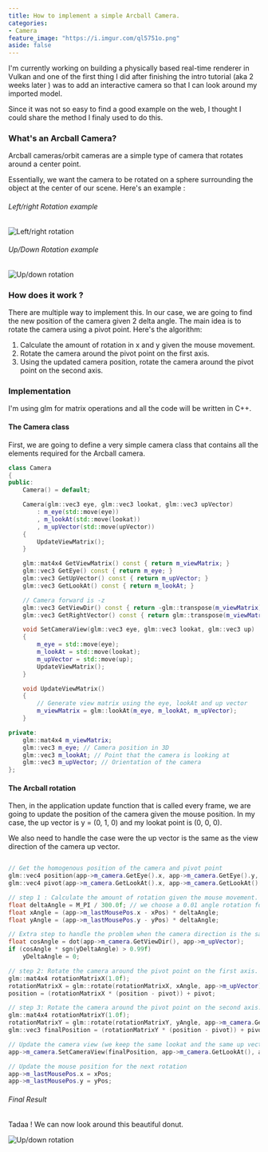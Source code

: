 ```yaml
---
title: How to implement a simple Arcball Camera.
categories:
- Camera
feature_image: "https://i.imgur.com/ql5751o.png"
aside: false
---
```


I'm currently working on building a physically based real-time renderer in Vulkan and one of the first thing I did after finishing the intro tutorial (aka 2 weeks later ) was to add an interactive camera so that I can look around my imported model. 

Since it was not so easy to find a good example on the web, I thought I could share the method I finaly used to do this.

### What's an Arcball Camera?

Arcball cameras/orbit cameras are a simple type of camera that rotates around a center point. 

Essentially, we want the camera to be rotated on a sphere surrounding the object at the center of our scene.
Here's an example : 

###### Left/right Rotation example
![Left/right rotation](https://media.giphy.com/media/fsnKctjdBVQWo0pXLy/giphy.gif)  

###### Up/Down Rotation example
![Up/down rotation](https://media.giphy.com/media/YSZbmrRYLQhhFJ6kdP/giphy.gif)  

### How does it work ?
There are multiple way to implement this. In our case, we are going to find the new position of the camera given 2 delta angle. The main idea is to rotate the camera using a pivot point. Here's the algorithm:

1. Calculate the amount of rotation in x and y given the mouse movement.
2. Rotate the camera around the pivot point on the first axis.
3. Using the updated camera position, rotate the camera around the pivot point on the second axis.

### Implementation
I'm using glm for matrix operations and all the code will be written in C++.

#### The Camera class
First, we are going to define a very simple camera class that contains all the elements required for the Arcball camera.

```cpp
class Camera
{
public:
	Camera() = default;

	Camera(glm::vec3 eye, glm::vec3 lookat, glm::vec3 upVector)
		: m_eye(std::move(eye))
		, m_lookAt(std::move(lookat))
		, m_upVector(std::move(upVector))
	{
		UpdateViewMatrix();
	}

    glm::mat4x4 GetViewMatrix() const { return m_viewMatrix; }
    glm::vec3 GetEye() const { return m_eye; }
    glm::vec3 GetUpVector() const { return m_upVector; }
    glm::vec3 GetLookAt() const { return m_lookAt; }

    // Camera forward is -z
    glm::vec3 GetViewDir() const { return -glm::transpose(m_viewMatrix)[2]; }
    glm::vec3 GetRightVector() const { return glm::transpose(m_viewMatrix)[0]; }

    void SetCameraView(glm::vec3 eye, glm::vec3 lookat, glm::vec3 up)
    {
        m_eye = std::move(eye);
        m_lookAt = std::move(lookat);
        m_upVector = std::move(up);
        UpdateViewMatrix();
    }

    void UpdateViewMatrix()
    {
        // Generate view matrix using the eye, lookAt and up vector
        m_viewMatrix = glm::lookAt(m_eye, m_lookAt, m_upVector);
    }

private:
    glm::mat4x4 m_viewMatrix;
    glm::vec3 m_eye; // Camera position in 3D
    glm::vec3 m_lookAt; // Point that the camera is looking at
    glm::vec3 m_upVector; // Orientation of the camera
};
```
#### The Arcball rotation
Then, in the application update function that is called every frame, we are going to update the position of the camera given the mouse position.
In my case, the up vector is y = (0, 1, 0) and my lookat point is (0, 0, 0).

We also need to handle the case were the up vector is the same as the view direction of the camera up vector.

```cpp

// Get the homogenous position of the camera and pivot point
glm::vec4 position(app->m_camera.GetEye().x, app->m_camera.GetEye().y, app->m_camera.GetEye().z, 1);
glm::vec4 pivot(app->m_camera.GetLookAt().x, app->m_camera.GetLookAt().y, app->m_camera.GetLookAt().z, 1);

// step 1 : Calculate the amount of rotation given the mouse movement.
float deltaAngle = M_PI / 300.0f; // we choose a 0.01 angle rotation for every pixel
float xAngle = (app->m_lastMousePos.x - xPos) * deltaAngle;
float yAngle = (app->m_lastMousePos.y - yPos) * deltaAngle;

// Extra step to handle the problem when the camera direction is the same as the up vector
float cosAngle = dot(app->m_camera.GetViewDir(), app->m_upVector);
if (cosAngle * sgn(yDeltaAngle) > 0.99f)
    yDeltaAngle = 0;

// step 2: Rotate the camera around the pivot point on the first axis.
glm::mat4x4 rotationMatrixX(1.0f);
rotationMatrixX = glm::rotate(rotationMatrixX, xAngle, app->m_upVector);
position = (rotationMatrixX * (position - pivot)) + pivot;

// step 3: Rotate the camera around the pivot point on the second axis.
glm::mat4x4 rotationMatrixY(1.0f);
rotationMatrixY = glm::rotate(rotationMatrixY, yAngle, app->m_camera.GetRightVector());
glm::vec3 finalPosition = (rotationMatrixY * (position - pivot)) + pivot;

// Update the camera view (we keep the same lookat and the same up vector)
app->m_camera.SetCameraView(finalPosition, app->m_camera.GetLookAt(), app->m_upVector);

// Update the mouse position for the next rotation
app->m_lastMousePos.x = xPos; 
app->m_lastMousePos.y = yPos;
```

###### Final Result
Tadaa ! We can now look around this beautiful donut.

![Up/down rotation](https://media.giphy.com/media/d5qxZaaafL61c40Snm/giphy.gif)  

<!-- more -->
